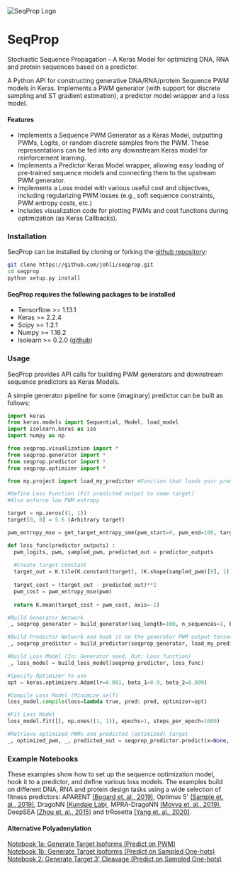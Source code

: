 ![SeqProp Logo](https://github.com/johli/seqprop/blob/master/SeqProp_Logo.jpg?raw=true)

# SeqProp
Stochastic Sequence Propagation - A Keras Model for optimizing DNA, RNA and protein sequences based on a predictor.

A Python API for constructing generative DNA/RNA/protein Sequence PWM models in Keras. Implements a PWM generator (with support for discrete sampling and ST gradient estimation), a predictor model wrapper and a loss model.

#### Features
- Implements a Sequence PWM Generator as a Keras Model, outputting PWMs, Logits, or random discrete samples from the PWM. These representations can be fed into any downstream Keras model for reinforcement learning.
- Implements a Predictor Keras Model wrapper, allowing easy loading of pre-trained sequence models and connecting them to the upstream PWM generator.
- Implements a Loss model with various useful cost and objectives, including regularizing PWM losses (e.g., soft sequence constraints, PWM entropy costs, etc.)
- Includes visualization code for plotting PWMs and cost functions during optimization (as Keras Callbacks).

### Installation
SeqProp can be installed by cloning or forking the [github repository](https://github.com/johli/seqprop.git):
```sh
git clone https://github.com/johli/seqprop.git
cd seqprop
python setup.py install
```

#### SeqProp requires the following packages to be installed
- Tensorflow >= 1.13.1
- Keras >= 2.2.4
- Scipy >= 1.2.1
- Numpy >= 1.16.2
- Isolearn >= 0.2.0 ([github](https://github.com/johli/isolearn.git))

### Usage
SeqProp provides API calls for building PWM generators and downstream sequence predictors as Keras Models.

A simple generator pipeline for some (imaginary) predictor can be built as follows:
```python
import keras
from keras.models import Sequential, Model, load_model
import isolearn.keras as iso
import numpy as np

from seqprop.visualization import *
from seqprop.generator import *
from seqprop.predictor import *
from seqprop.optimizer import *

from my.project import load_my_predictor #Function that loads your predictor

#Define Loss Function (Fit predicted output to some target)
#Also enforce low PWM entropy

target = np.zeros((1, 1))
target[0, 0] = 5.6 (Arbitrary target)

pwm_entropy_mse = get_target_entropy_sme(pwm_start=0, pwm_end=100, target_bits=1.8)

def loss_func(predictor_outputs) :
  pwm_logits, pwm, sampled_pwm, predicted_out = predictor_outputs
  
  #Create target constant
  target_out = K.tile(K.constant(target), (K.shape(sampled_pwm)[0], 1))
  
  target_cost = (target_out - predicted_out)**2
  pwm_cost = pwm_entropy_mse(pwm)
  
  return K.mean(target_cost + pwm_cost, axis=-1)

#Build Generator Network
_, seqprop_generator = build_generator(seq_length=100, n_sequences=1, batch_normalize_pwm=True)

#Build Predictor Network and hook it on the generator PWM output tensor
_, seqprop_predictor = build_predictor(seqprop_generator, load_my_predictor(), n_sequences=1, eval_mode='pwm')

#Build Loss Model (In: Generator seed, Out: Loss function)
_, loss_model = build_loss_model(seqprop_predictor, loss_func)

#Specify Optimizer to use
opt = keras.optimizers.Adam(lr=0.001, beta_1=0.9, beta_2=0.999)

#Compile Loss Model (Minimize self)
loss_model.compile(loss=lambda true, pred: pred, optimizer=opt)

#Fit Loss Model
loss_model.fit([], np.ones((1, 1)), epochs=1, steps_per_epoch=1000)

#Retrieve optimized PWMs and predicted (optimized) target
_, optimized_pwm, _, predicted_out = seqprop_predictor.predict(x=None, steps=1)

```

### Example Notebooks
These examples show how to set up the sequence optimization model, hook it to a predictor, and define various loss models. The examples build on different DNA, RNA and protein design tasks using a wide selection of fitness predictors: APARENT [(Bogard et. al., 2019)](https://doi.org/10.1016/j.cell.2019.04.046), Optimus 5' [(Sample et. al., 2019)](https://doi.org/10.1038/s41587-019-0164-5), DragoNN [(Kundaje Lab)](https://github.com/kundajelab/dragonn), MPRA-DragoNN [(Movva et. al., 2019)](https://doi.org/10.1371/journal.pone.0218073), DeepSEA [(Zhou et. al., 2015)](https://doi.org/10.1038/nmeth.3547) and trRosetta [(Yang et. al., 2020)](https://doi.org/10.1073/pnas.1914677117).


#### Alternative Polyadenylation
[Notebook 1a: Generate Target Isoforms (Predict on PWM)](https://nbviewer.jupyter.org/github/johli/seqprop/blob/master/examples/apa/seqprop_aparent_isoform_optimization.ipynb)<br/>
[Notebook 1b: Generate Target Isoforms (Predict on Sampled One-hots)](https://nbviewer.jupyter.org/github/johli/seqprop/blob/master/examples/apa/seqprop_aparent_isoform_optimization_sample.ipynb)<br/>
[Notebook 2: Generate Target 3' Cleavage (Predict on Sampled One-hots)](https://nbviewer.jupyter.org/github/johli/seqprop/blob/master/examples/apa/seqprop_aparent_cleavage_optimization.ipynb)<br/>

